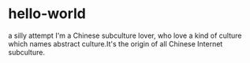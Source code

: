 # hello-world
a silly attempt
I'm a Chinese subculture lover, who love a kind of culture which names abstract culture.It's the origin of all Chinese Internet subculture.
